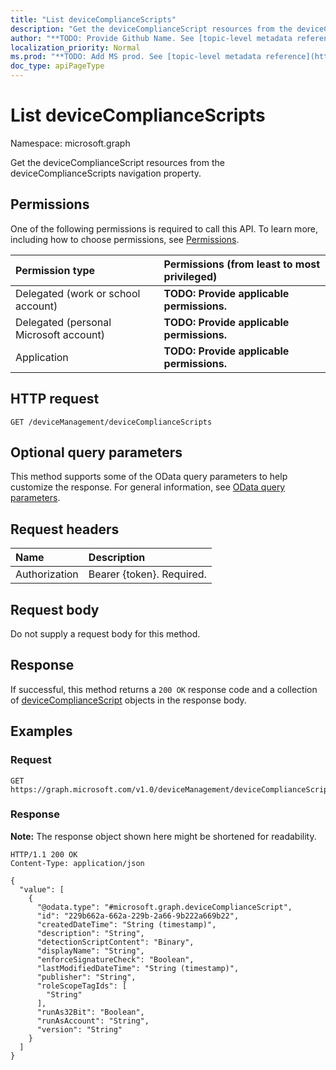```yaml
---
title: "List deviceComplianceScripts"
description: "Get the deviceComplianceScript resources from the deviceComplianceScripts navigation property."
author: "**TODO: Provide Github Name. See [topic-level metadata reference](https://msgo.azurewebsites.net/add/document/guidelines/metadata.html#topic-level-metadata)**"
localization_priority: Normal
ms.prod: "**TODO: Add MS prod. See [topic-level metadata reference](https://msgo.azurewebsites.net/add/document/guidelines/metadata.html#topic-level-metadata)**"
doc_type: apiPageType
---
```


# List deviceComplianceScripts
Namespace: microsoft.graph



Get the deviceComplianceScript resources from the deviceComplianceScripts navigation property.

## Permissions
One of the following permissions is required to call this API. To learn more, including how to choose permissions, see [Permissions](/graph/permissions-reference).

|Permission type|Permissions (from least to most privileged)|
|:---|:---|
|Delegated (work or school account)|**TODO: Provide applicable permissions.**|
|Delegated (personal Microsoft account)|**TODO: Provide applicable permissions.**|
|Application|**TODO: Provide applicable permissions.**|

## HTTP request

<!-- {
  "blockType": "ignored"
}
-->
``` http
GET /deviceManagement/deviceComplianceScripts
```

## Optional query parameters
This method supports some of the OData query parameters to help customize the response. For general information, see [OData query parameters](/graph/query-parameters).

## Request headers
|Name|Description|
|:---|:---|
|Authorization|Bearer {token}. Required.|

## Request body
Do not supply a request body for this method.

## Response

If successful, this method returns a `200 OK` response code and a collection of [deviceComplianceScript](../resources/devicecompliancescript.md) objects in the response body.

## Examples

### Request
<!-- {
  "blockType": "request",
  "name": "list_devicecompliancescript"
}
-->
``` http
GET https://graph.microsoft.com/v1.0/deviceManagement/deviceComplianceScripts
```


### Response
**Note:** The response object shown here might be shortened for readability.
<!-- {
  "blockType": "response",
  "truncated": true,
  "@odata.type": "Collection(microsoft.graph.deviceComplianceScript)"
}
-->
``` http
HTTP/1.1 200 OK
Content-Type: application/json

{
  "value": [
    {
      "@odata.type": "#microsoft.graph.deviceComplianceScript",
      "id": "229b662a-662a-229b-2a66-9b222a669b22",
      "createdDateTime": "String (timestamp)",
      "description": "String",
      "detectionScriptContent": "Binary",
      "displayName": "String",
      "enforceSignatureCheck": "Boolean",
      "lastModifiedDateTime": "String (timestamp)",
      "publisher": "String",
      "roleScopeTagIds": [
        "String"
      ],
      "runAs32Bit": "Boolean",
      "runAsAccount": "String",
      "version": "String"
    }
  ]
}
```

